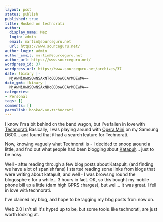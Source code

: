 ```yaml
---
layout: post
status: publish
published: true
title: Hooked on technorati
author:
  display_name: Mez
  login: admin
  email: martin@sourceguru.net
  url: https://www.sourceguru.net/
author_login: admin
author_email: martin@sourceguru.net
author_url: https://www.sourceguru.net/
wordpress_id: 37
wordpress_url: https://www.sourceguru.net/archives/37
date: !binary |-
  MjAwNi0wOS0wNSAxNTo0ODowOCArMDEwMA==
date_gmt: !binary |-
  MjAwNi0wOS0wNSAxNDo0ODowOCArMDEwMA==
categories:
- Personal
tags: []
comments: []
permalink: hooked-on-technorati
---
```

<p>I know I'm a bit behind on the band wagon, but I've fallen in love with <a title="Technorati: uberness" href="http://www.technorati.com/">Technorati.</a> Basically, I was playing around with <a title="Opera Mini: more uberness" href="http://www.opera.com/products/mobile/operamini/campaign/">Opera Mini</a> on my Samsung D600... and found that it had a search feature for Technorati.</p>
<p>Now, knowing vaguely what Technorati is - I decided to snoop around a little, and find out what people had been blogging about <a title="Katapult: KDE Launcher App" href="http://www.thekatapult.org.uk/">Katapult</a>... just to be nosy.</p>
<p>Well - after reading through a few blog posts about Katapult, (and finding we have a lot of spanish fans) I started reading some links from blogs that were writing about katapult, and well - I was browsing round the blogosphere for a while... 3 hours in fact. OK, so this bought my mobile phone bill up a little (darn high GPRS charges), but well... It was great. I fell in love with technorati.</p>
<p>I've claimed my blog, and hope to be tagging my blog posts from now on.</p>
<p>Web 2.0 isn't all it's hyped up to be, but some tools, like technorati, are just worth looking at.</p>
